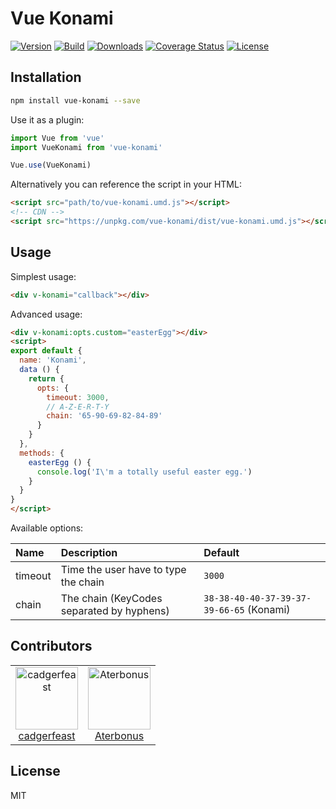 # Vue Konami

[![Version](https://badge.fury.io/js/vue-konami.svg)](https://www.npmjs.com/package/vue-konami)
[![Build](https://travis-ci.org/cadgerfeast/vue-konami.svg?branch=master)](https://travis-ci.org/cadgerfeast/vue-konami)
[![Downloads](https://img.shields.io/npm/dt/vue-konami.svg)](https://www.npmjs.com/package/vue-konami)
[![Coverage Status](https://coveralls.io/repos/github/cadgerfeast/vue-konami/badge.svg?branch=master)](https://coveralls.io/github/cadgerfeast/vue-konami?branch=master)
[![License](https://img.shields.io/npm/l/vue-konami.svg)](https://github.com/cadgerfeast/vue-konami/blob/master/LICENSE)

## Installation

``` bash
npm install vue-konami --save
```

Use it as a plugin:

``` javascript
import Vue from 'vue'
import VueKonami from 'vue-konami'

Vue.use(VueKonami)
```

Alternatively you can reference the script in your HTML:

``` html
<script src="path/to/vue-konami.umd.js"></script>
<!-- CDN -->
<script src="https://unpkg.com/vue-konami/dist/vue-konami.umd.js"></script>
```

## Usage

Simplest usage:

``` html
<div v-konami="callback"></div>
```

Advanced usage:

``` html
<div v-konami:opts.custom="easterEgg"></div>
<script>
export default {
  name: 'Konami',
  data () {
    return {
      opts: {
        timeout: 3000,
        // A-Z-E-R-T-Y
        chain: '65-90-69-82-84-89'
      }
    }
  },
  methods: {
    easterEgg () {
      console.log('I\'m a totally useful easter egg.')
    }
  }
}
</script>
```

Available options:

| Name     | Description                               | Default                                  |
|:---------|:------------------------------------------|:-----------------------------------------|
| timeout  | Time the user have to type the chain      | `3000`                                   |
| chain    | The chain (KeyCodes separated by hyphens) | `38-38-40-40-37-39-37-39-66-65` (Konami) |

## Contributors

<table>
  <tbody>
    <tr>
      <td align="center">
        <a href="https://github.com/cadgerfeast">
          <img src="https://github.com/cadgerfeast.png?size=100" alt="cadgerfeast" width="100px">
          <br/>
          <span>cadgerfeast</span>
        </a>
      </td>
      <td align="center">
        <a href="https://github.com/Aterbonus">
          <img src="https://github.com/Aterbonus.png?size=100" alt="Aterbonus" width="100px">
          <br/>
          <span>Aterbonus</span>
        </a>
      </td>
    </tr>
  </tbody>
</table>

## License

MIT
